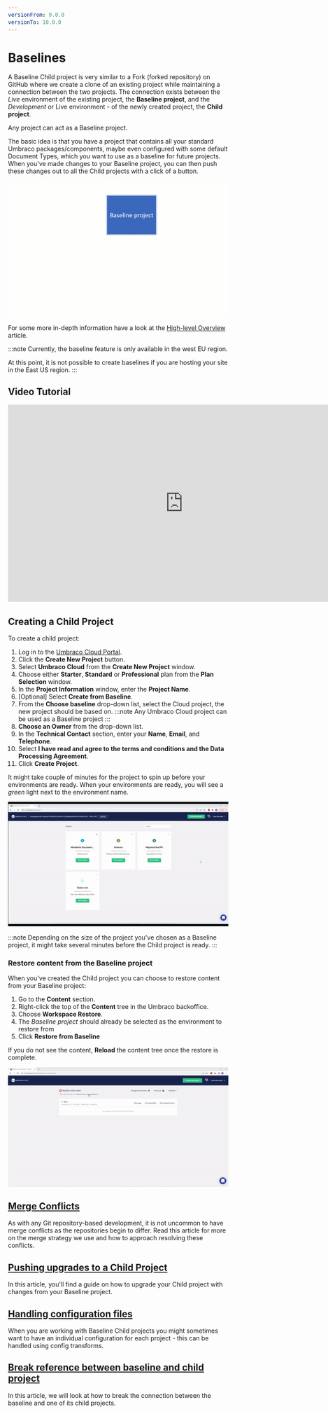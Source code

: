 ```yaml
---
versionFrom: 9.0.0
versionTo: 10.0.0
---
```


# Baselines

A Baseline Child project is very similar to a Fork (forked repository) on GitHub where we create a clone of an existing project while maintaining a connection between the two projects. The connection exists between the _Live_ environment of the existing project, the **Baseline project**, and the _Development_ or Live environment - of the newly created project, the **Child project**.

Any project can act as a Baseline project.

The basic idea is that you have a project that contains all your standard Umbraco packages/components, maybe even configured with some default Document Types, which you want to use as a baseline for future projects. When you've made changes to your Baseline project, you can then push these changes out to all the Child projects with a click of a button.

![Baseline workflow](images/baseline-workflow.gif)

For some more in-depth information have a look at the [High-level Overview](High-level-overview/) article.

:::note
Currently, the baseline feature is only available in the west EU region.

At this point, it is not possible to create baselines if you are hosting your site in the East US region.
:::

## Video Tutorial

<iframe width="800" height="450" title="How to work with baselines on Umbraco Cloud" src="https://www.youtube.com/embed/A4FhZTyruE0?rel=0" frameborder="0" allow="autoplay; encrypted-media" allowfullscreen></iframe>

## Creating a Child Project

To create a child project:

1. Log in to the [Umbraco Cloud Portal](https://www.s1.umbraco.io/projects).
2. Click the **Create New Project** button.
3. Select **Umbraco Cloud** from the **Create New Project** window.
4. Choose either **Starter**, **Standard** or **Professional** plan from the **Plan Selection** window.
5. In the **Project Information** window, enter the **Project Name**.
6. [Optional] Select **Create from Baseline**.
7. From the **Choose baseline** drop-down list, select the Cloud project, the new project should be based on.
:::note
Any Umbraco Cloud project can be used as a Baseline project
:::
8. **Choose an Owner** from the drop-down list.
9. In the **Technical Contact** section, enter your **Name**, **Email**, and **Telephone**.
10. Select **I have read and agree to the terms and conditions and the Data Processing Agreement**.
11. Click **Create Project**.

It might take couple of minutes for the project to spin up before your environments are ready. When your environments are ready, you will see a *green* light next to the environment name.

![Creating a Baseline child project](images/create-baseline-child-project-v9-new.gif)

:::note
Depending on the size of the project you've chosen as a Baseline project, it might take several minutes before the Child project is ready.
:::

### Restore content from the Baseline project

When you've created the Child project you can choose to restore content from your Baseline project:

1. Go to the **Content** section.
2. Right-click the top of the **Content** tree in the Umbraco backoffice.
3. Choose **Workspace Restore**.
4. The *Baseline project* should already be selected as the environment to restore from
5. Click **Restore from Baseline**

If you do not see the content, **Reload** the content tree once the restore is complete.

![Restore content from Baseline project](images/RestoreFromBaseline_v10.gif)

## [Merge Conflicts](Baseline-Merge-Conflicts/)

As with any Git repository-based development, it is not uncommon to have merge conflicts as the repositories begin to differ. Read this article for more on the merge strategy we use and how to approach resolving these conflicts.

## [Pushing upgrades to a Child Project](Upgrading-Child-Projects/)

In this article, you'll find a guide on how to upgrade your Child project with changes from your Baseline project.

## [Handling configuration files](Configuration-files/)

When you are working with Baseline Child projects you might sometimes want to have an individual configuration for each project - this can be handled using config transforms.

## [Break reference between baseline and child project](Break-baseline/)

In this article, we will look at how to break the connection between the baseline and one of its child projects.
